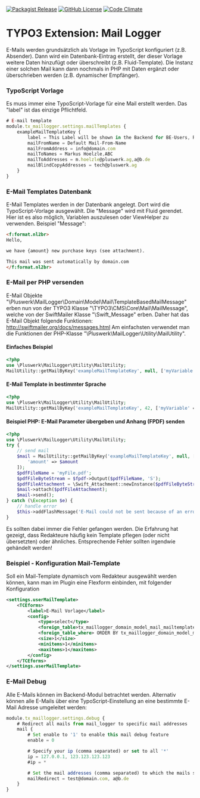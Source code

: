 [![Packagist Release](https://img.shields.io/packagist/v/pluswerk/mail-logger.svg?style=flat-square)](https://packagist.org/packages/pluswerk/mail-logger)
[![GitHub License](https://img.shields.io/github/license/pluswerk/mail_logger.svg?style=flat-square)](https://github.com/pluswerk/mail_logger/blob/master/LICENSE.txt)
[![Code Climate](https://img.shields.io/codeclimate/github/pluswerk/mail_logger.svg?style=flat-square)](https://codeclimate.com/github/pluswerk/mail_logger)

# TYPO3 Extension: Mail Logger

E-Mails werden grundsätzlich als Vorlage im TypoScript konfiguriert (z.B. Absender). Dann wird ein Datenbank-Eintrag erstellt, der dieser Vorlage weitere Daten hinzufügt oder überschreibt (z.B. Fluid-Template). Die Instanz einer solchen Mail kann dann nochmals in PHP mit Daten ergänzt oder überschrieben werden (z.B. dynamischer Empfänger).

### TypoScript Vorlage

Es muss immer eine TypoScript-Vorlage für eine Mail erstellt werden. Das "label" ist das einzige Pflichtfeld.

```typescript
# E-mail template
module.tx_maillogger.settings.mailTemplates {
    exampleMailTemplateKey {
        label = This Label will be shown in the Backend for BE-Users, REPLACE this with a good title! :-)
        mailFromName = Default Mail-From-Name
        mailFromAddress = info@domain.com
        mailToNames = Markus Hoelzle,ABC
        mailToAddresses = m.hoelzle@pluswerk.ag,a@b.de
        mailBlindCopyAddresses = tech@pluswerk.ag
    }
}
```

### E-Mail Templates Datenbank

E-Mail Templates werden in der Datenbank angelegt. Dort wird die TypoScript-Vorlage ausgewählt.
Die "Message" wird mit Fluid gerendet. Hier ist es also möglich, Variablen auszulesen oder ViewHelper zu verwenden. Beispiel "Message":

```html
<f:format.nl2br>
Hello,

we have {amount} new purchase keys (see attachment).

This mail was sent automatically by domain.com
</f:format.nl2br>
```

### E-Mail per PHP versenden

E-Mail Objekte "\\Pluswerk\\MailLogger\\Domain\\Model\\Mail\\TemplateBasedMailMessage" erben nun von der TYPO3 Klasse "\\TYPO3\\CMS\\Core\\Mail\\MailMessage", welche von der SwiftMailer Klasse "\\Swift\_Message" erben.
Daher hat das E-Mail Objekt folgende Funktionen: <http://swiftmailer.org/docs/messages.html>
Am einfachsten verwendet man die Funktionen der PHP-Klasse "\\Pluswerk\\MailLogger\\Utility\\MailUtility".

#### Einfaches Beispiel

```php
<?php
use \Pluswerk\MailLogger\Utility\MailUtility;
MailUtility::getMailByKey('exampleMailTemplateKey', null, ['myVariable' => 'This mail was sent at ' . time(), 'myUser' => $myExtbaseUser])->send();
```

#### E-Mail Template in bestimmter Sprache

```php
<?php
use \Pluswerk\MailLogger\Utility\MailUtility;
MailUtility::getMailByKey('exampleMailTemplateKey', 42, ['myVariable' => 'This mail was sent at ' . time(), 'myUser' => $myExtbaseUser])->send();
```

#### Beispiel PHP: E-Mail Parameter übergeben und Anhang (FPDF) senden

```php
<?php
use \Pluswerk\MailLogger\Utility\MailUtility;
try {
    // send mail
    $mail = MailUtility::getMailByKey('exampleMailTemplateKey', null, [
        'amount' => $amount
    ]);
    $pdfFileName = 'myFile.pdf';
    $pdfFileByteStream = $fpdf->Output($pdfFileName, 'S');
    $pdfFileAttachment = \Swift_Attachment::newInstance($pdfFileByteStream, $pdfFileName, 'application/pdf');
    $mail->attach($pdfFileAttachment);
    $mail->send();
} catch (\Exception $e) {
    // handle error
    $this->addFlashMessage('E-Mail could not be sent because of an error: ' . $e->getMessage(), '', AbstractMessage::ERROR);
}
```

Es sollten dabei immer die Fehler gefangen werden. Die Erfahrung hat gezeigt, dass Redakteure häufig kein Template pflegen (oder nicht übersetzten) oder ähnliches. Entsprechende Fehler sollten irgendwie gehändelt werden!

### Beispiel - Konfiguration Mail-Template

Soll ein Mail-Template dynamisch vom Redakteur ausgewählt werden können, kann man im Plugin eine Flexform einbinden, mit folgender Konfiguration

```xml
<settings.userMailTemplate>
    <TCEforms>
        <label>E-Mail Vorlage</label>
        <config>
            <type>select</type>
            <foreign_table>tx_maillogger_domain_model_mail_mailtemplate</foreign_table>
            <foreign_table_where> ORDER BY tx_maillogger_domain_model_mail_mailtemplate.title</foreign_table_where>
            <size>1</size>
            <minitems>1</minitems>
            <maxitems>1</maxitems>
        </config>
    </TCEforms>
</settings.userMailTemplate>
```

### E-Mail Debug

Alle E-Mails können im Backend-Modul betrachtet werden.
Alternativ können alle E-Mails über eine TypoScript-Einstellung an eine bestimmte E-Mail Adresse umgeleitet werden:

```typescript
module.tx_maillogger.settings.debug {
    # Redirect all mails from mail_logger to specific mail addresses
    mail {
        # Set enable to '1' to enable this mail debug feature
        enable = 0

        # Specify your ip (comma separated) or set to all '*'
        ip = 127.0.0.1, 123.123.123.123
        #ip = *

        # Set the mail addresses (comma separated) to which the mails should be redirected
        mailRedirect = test@domain.com, a@b.de
    }
}
```
